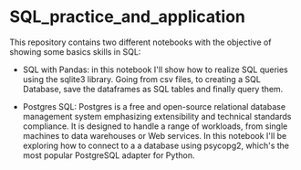 # SQL_practice_and_application

This repository contains two different notebooks with the objective of showing some basics skills in SQL:

* SQL with Pandas: in this notebook I'll show how to realize SQL queries using the sqlite3 library. Going from csv files, to creating a SQL Database, save the dataframes as SQL tables and finally query them.

* Postgres SQL: Postgres is a free and open-source relational database management system emphasizing extensibility and technical standards compliance. It is designed to handle a range of workloads, from single machines to data warehouses or Web services. In this notebook I'll be exploring how to connect to a a database using psycopg2, which's the most popular PostgreSQL adapter for Python.

